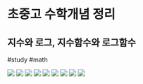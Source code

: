 # 초중고 수학개념 정리
## 지수와 로그, 지수함수와 로그함수
#study #math

![](%EC%B4%88%EC%A4%91%EA%B3%A0%20%EC%88%98%ED%95%99%EA%B0%9C%EB%85%90%20%EC%A0%95%EB%A6%AC/29.jpg)
![](%EC%B4%88%EC%A4%91%EA%B3%A0%20%EC%88%98%ED%95%99%EA%B0%9C%EB%85%90%20%EC%A0%95%EB%A6%AC/30.jpg)
![](%EC%B4%88%EC%A4%91%EA%B3%A0%20%EC%88%98%ED%95%99%EA%B0%9C%EB%85%90%20%EC%A0%95%EB%A6%AC/31.jpg)
![](%EC%B4%88%EC%A4%91%EA%B3%A0%20%EC%88%98%ED%95%99%EA%B0%9C%EB%85%90%20%EC%A0%95%EB%A6%AC/32.jpg)
![](%EC%B4%88%EC%A4%91%EA%B3%A0%20%EC%88%98%ED%95%99%EA%B0%9C%EB%85%90%20%EC%A0%95%EB%A6%AC/33.jpg)
![](%EC%B4%88%EC%A4%91%EA%B3%A0%20%EC%88%98%ED%95%99%EA%B0%9C%EB%85%90%20%EC%A0%95%EB%A6%AC/34.jpg)
![](%EC%B4%88%EC%A4%91%EA%B3%A0%20%EC%88%98%ED%95%99%EA%B0%9C%EB%85%90%20%EC%A0%95%EB%A6%AC/35.jpg)
![](%EC%B4%88%EC%A4%91%EA%B3%A0%20%EC%88%98%ED%95%99%EA%B0%9C%EB%85%90%20%EC%A0%95%EB%A6%AC/36.jpg)
![](%EC%B4%88%EC%A4%91%EA%B3%A0%20%EC%88%98%ED%95%99%EA%B0%9C%EB%85%90%20%EC%A0%95%EB%A6%AC/37.jpg)